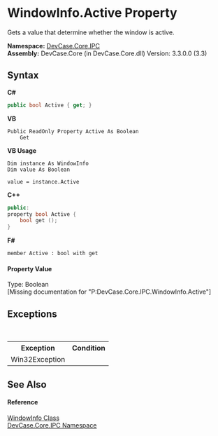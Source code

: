 # WindowInfo.Active Property 
 

Gets a value that determine whether the window is active.

**Namespace:**&nbsp;<a href="N_DevCase_Core_IPC">DevCase.Core.IPC</a><br />**Assembly:**&nbsp;DevCase.Core (in DevCase.Core.dll) Version: 3.3.0.0 (3.3)

## Syntax

**C#**<br />
``` C#
public bool Active { get; }
```

**VB**<br />
``` VB
Public ReadOnly Property Active As Boolean
	Get
```

**VB Usage**<br />
``` VB Usage
Dim instance As WindowInfo
Dim value As Boolean

value = instance.Active

```

**C++**<br />
``` C++
public:
property bool Active {
	bool get ();
}
```

**F#**<br />
``` F#
member Active : bool with get

```


#### Property Value
Type: Boolean<br />\[Missing <value> documentation for "P:DevCase.Core.IPC.WindowInfo.Active"\]

## Exceptions
&nbsp;<table><tr><th>Exception</th><th>Condition</th></tr><tr><td>Win32Exception</td><td /></tr></table>

## See Also


#### Reference
<a href="T_DevCase_Core_IPC_WindowInfo">WindowInfo Class</a><br /><a href="N_DevCase_Core_IPC">DevCase.Core.IPC Namespace</a><br />
